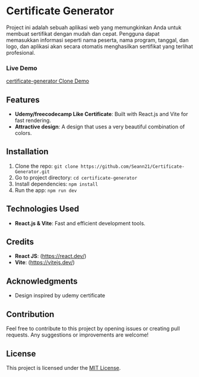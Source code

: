 # Certificate Generator

Project ini adalah sebuah aplikasi web yang memungkinkan Anda untuk membuat sertifikat dengan mudah dan cepat. Pengguna dapat memasukkan informasi seperti nama peserta, nama program, tanggal, dan logo, dan aplikasi akan secara otomatis menghasilkan sertifikat yang terlihat profesional.


### Live Demo
[certificate-generator Clone Demo](https://main--dynamic-dusk-665673.netlify.app/)

## Features
- **Udemy/freecodecamp Like Certificate**: Built with React.js and Vite for fast rendering.
- **Attractive design**: A design that uses a very beautiful combination of colors.

## Installation
1. Clone the repo: `git clone https://github.com/Seann21/Certificate-Generator.git`
2. Go to project directory: `cd certificate-generator`
3. Install dependencies: `npm install`
4. Run the app: `npm run dev`

## Technologies Used
- **React.js & Vite**: Fast and efficient development tools.

## Credits
- **React JS**: (https://react.dev/)
- **Vite**: (https://vitejs.dev/)

## Acknowledgments
- Design inspired by udemy certificate

## Contribution
Feel free to contribute to this project by opening issues or creating pull requests. Any suggestions or improvements are welcome!

## License
This project is licensed under the [MIT License](LICENSE).

